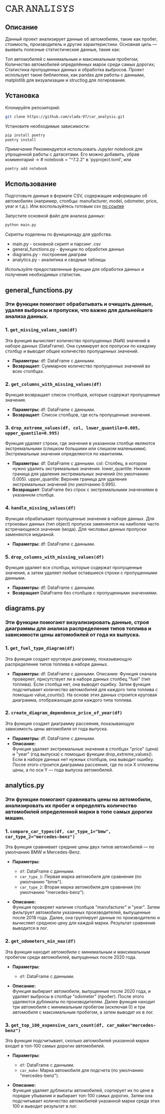 # 𝙲𝙰𝚁 𝙰𝙽𝙰𝙻𝙸𝚂𝚈𝚂

## Описание
Данный проект анализирует данные об автомобилях, такие как пробег, стоимость, производитель и другие характеристики. Основная цель — выявить полезные статистические данные, такие как:

Топ автомобилей с минимальным и максимальным пробегом;
Количество автомобилей определённых марок среди самых дорогих;
Статистика пропущенных данных и обработка выбросов.
Проект использует такие библиотеки, как pandas для работы с данными, matplotlib для визуализации и structlog для логирования.

## Установка
Клонируйте репозиторий:

```bash
git clone https://github.com/vlada-97/car_analysis.git
```

Установите необходимые зависимости:
```bash
pip install poetry 
poetry install 
```

*_Примечание_*
Рекомендуется использовать _Jupyter notebook_ для упрощенной работы с датасетами. 
Его можно добавить, убрав комментарий -> # notebook = "^7.2.2" в 'pyproject.toml', или 
```commandline
poetry add notebook
```

## Использование
Подготовьте данные в формате CSV, содержащие информацию об автомобилях (например, столбцы: manufacturer, model, odometer, price, year и т.д.).
Или воспользуйтесь готовым csv [по ссылке](https://dazzling-caption-fe8.notion.site/csv-ca695565045241148e91024d9489d6fe?pvs=4)

Запустите основной файл для анализа данных:

```bash 
python main.py
```

Скрипты поделены по функционаду для удобства. 
- main.py - основной скрипт и парсинг .csv
- general_functions.py - функции по обработке данных
- diagrams.py - построение диаграм 
- analytics.py - аналитика и сводные таблицы 


Используйте предоставленные функции для обработки данных и получения необходимых статистик.

## general_functions.py
### Эти функции помогают обрабатывать и очищать данные, удаляя выбросы и пропуски, что важно для дальнейшего анализа данных.

### 1. `get_missing_values_sum(df)`
Эта функция вычисляет количество пропущенных (NaN) значений в наборе данных (DataFrame). Она суммирует все пропуски по каждому столбцу и выводит общее количество пропущенных значений.
- **Параметры:**
df: DataFrame с данными.
- **Возвращает**:
Суммарное количество пропущенных значений во всех столбцах.

### 2. `get_columns_with_missing_values(df)`
Функция возвращает список столбцов, которые содержат пропущенные значения.
- **Параметры:**
df: DataFrame с данными.
- **Возвращает**:
Список столбцов, где есть пропущенные значения.

### 3. `drop_extreme_values(df, col, lower_quantile=0.005, upper_quantile=0.995)`
Функция удаляет строки, где значения в указанном столбце являются экстремальными (слишком большими или слишком маленькими). Экстремальные значения определяются по квантилям.
- **Параметры:**
df: DataFrame с данными.
col: Столбец, в котором нужно удалить экстремальные значения.
lower_quantile: Нижняя граница для удаления экстремальных значений (по умолчанию 0.005).
upper_quantile: Верхняя граница для удаления экстремальных значений (по умолчанию 0.995).
- **Возвращает**:
DataFrame без строк с экстремальными значениями в указанном столбце.

### 4. `handle_missing_values(df)`
Функция обрабатывает пропущенные значения в наборе данных. Для строковых данных (тип object) пропуски заменяются на наиболее часто встречающееся значение (мода). Для числовых данных пропуски заменяются медианой.
- **Параметры:**
df: DataFrame с данными.

### 5. `drop_columns_with_missing_values(df)`
Функция удаляет все столбцы, которые содержат пропущенные значения, а затем удаляет любые оставшиеся строки с пропущенными данными.
- **Параметры:**
df: DataFrame с данными.
- **Возвращает**
DataFrame без столбцов с пропущенными значениями.

## diagrams.py
### Эти функции помогают визуализировать данные, строя диаграммы для анализа распределения типов топлива и зависимости цены автомобилей от года их выпуска.

### 1. `get_fuel_type_diagram(df)`
Эта функция создает круговую диаграмму, показывающую распределение типов топлива в наборе данных.
- **Параметры:**
df: DataFrame с данными.
Описание:
Функция сначала проверяет, присутствует ли в наборе данных столбец "fuel" (тип топлива). Если столбца нет, она выводит ошибку. Затем функция подсчитывает количество автомобилей для каждого типа топлива с помощью value_counts(). На основе этих данных строится круговая диаграмма, отображающая доли каждого типа топлива.

### 2. `create_diagram_dependence_price_of_year(df)`
Эта функция создает диаграмму рассеяния, показывающую зависимость цены автомобиля от года выпуска.
- **Параметры:**
df: DataFrame с данными.
- **Описание:**  
Функция удаляет экстремальные значения в столбцах "price" (цена) и "year" (год выпуска) с помощью функции drop_extreme_values(). Если в наборе данных нет нужных столбцов, она выводит ошибку. После этого строится диаграмма рассеяния, где по оси X отложены цены, а по оси Y — года выпуска автомобилей.

## analytics.py
### Эти функции помогают сравнивать цены на автомобили, анализировать их пробег и определять количество автомобилей определенной марки в топе самых дорогих машин.

### 1. `compare_car_types(df, car_type_1="bmw", car_type_2="mercedes-benz")`
Эта функция сравнивает средние цены двух типов автомобилей — по умолчанию BMW и Mercedes-Benz.
- **Параметры:**
  - `df`: DataFrame с данными.
  - `car_type_1`: Первая марка автомобиля для сравнения (по умолчанию "bmw").
  - `car_type_2`: Вторая марка автомобиля для сравнения (по умолчанию "mercedes-benz").
  
- **Описание:**  
  Функция проверяет наличие столбцов "manufacturer" и "year". Затем фильтрует автомобили указанных производителей, выпущенные после 2018 года. Далее, она группирует данные по производителю и вычисляет среднюю цену для каждой марки. Результат сравнения выводится в лог.


### 2. `get_odometers_min_max(df)`
Эта функция находит автомобили с минимальным и максимальным пробегом среди автомобилей, выпущенных после 2020 года.

- **Параметры:**
  - `df`: DataFrame с данными.
  
- **Описание:**  
  Функция выбирает автомобили, выпущенные после 2020 года, и удаляет выбросы в столбце "odometer" (пробег). После этого удаляются дубликаты по производителям. Далее функция находит три автомобиля с минимальным пробегом (исключая 0) и три автомобиля с максимальным пробегом, а затем выводит их в лог.


### 3. `get_top_100_expensive_cars_count(df, car_make="mercedes-benz")`
Эта функция подсчитывает, сколько автомобилей указанной марки входит в топ-100 самых дорогих автомобилей.

- **Параметры:**
  - `df`: DataFrame с данными.
  - `car_make`: Марка автомобиля для подсчета (по умолчанию "mercedes-benz").
  
- **Описание:**  
  Функция удаляет дубликаты автомобилей, сортирует их по цене в порядке убывания и выбирает топ-100 самых дорогих. Затем она подсчитывает количество автомобилей указанной марки среди этих 100 и выводит результат в лог.
